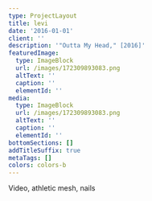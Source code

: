 ```yaml
---
type: ProjectLayout
title: levi
date: '2016-01-01'
client: ''
description: '"Outta My Head," [2016]'
featuredImage:
  type: ImageBlock
  url: /images/172309893083.png
  altText: ''
  caption: ''
  elementId: ''
media:
  type: ImageBlock
  url: /images/172309893083.png
  altText: ''
  caption: ''
  elementId: ''
bottomSections: []
addTitleSuffix: true
metaTags: []
colors: colors-b
---
```

Video, athletic mesh, nails
